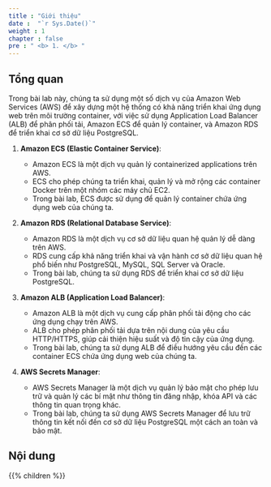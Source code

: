 ```yaml
---
title : "Giới thiệu"
date :  "`r Sys.Date()`" 
weight : 1 
chapter : false
pre : " <b> 1. </b> "
---
```


## Tổng quan

Trong bài lab này, chúng ta sử dụng một số dịch vụ của Amazon Web Services (AWS) để xây dựng một hệ thống có khả năng triển khai ứng dụng web trên môi trường container, với việc sử dụng Application Load Balancer (ALB) để phân phối tải, Amazon ECS để quản lý container, và Amazon RDS để triển khai cơ sở dữ liệu PostgreSQL. 

1. **Amazon ECS (Elastic Container Service)**:
   - Amazon ECS là một dịch vụ quản lý containerized applications trên AWS.
   - ECS cho phép chúng ta triển khai, quản lý và mở rộng các container Docker trên một nhóm các máy chủ EC2.
   - Trong bài lab, ECS được sử dụng để quản lý container chứa ứng dụng web của chúng ta.

2. **Amazon RDS (Relational Database Service)**:
   - Amazon RDS là một dịch vụ cơ sở dữ liệu quan hệ quản lý dễ dàng trên AWS.
   - RDS cung cấp khả năng triển khai và vận hành cơ sở dữ liệu quan hệ phổ biến như PostgreSQL, MySQL, SQL Server và Oracle.
   - Trong bài lab, chúng ta sử dụng RDS để triển khai cơ sở dữ liệu PostgreSQL.

3. **Amazon ALB (Application Load Balancer)**:
   - Amazon ALB là một dịch vụ cung cấp phân phối tải động cho các ứng dụng chạy trên AWS.
   - ALB cho phép phân phối tải dựa trên nội dung của yêu cầu HTTP/HTTPS, giúp cải thiện hiệu suất và độ tin cậy của ứng dụng.
   - Trong bài lab, chúng ta sử dụng ALB để điều hướng yêu cầu đến các container ECS chứa ứng dụng web của chúng ta.

4. **AWS Secrets Manager**:
   - AWS Secrets Manager là một dịch vụ quản lý bảo mật cho phép lưu trữ và quản lý các bí mật như thông tin đăng nhập, khóa API và các thông tin quan trọng khác.
   - Trong bài lab, chúng ta sử dụng AWS Secrets Manager để lưu trữ thông tin kết nối đến cơ sở dữ liệu PostgreSQL một cách an toàn và bảo mật.

## Nội dung

{{% children  %}}